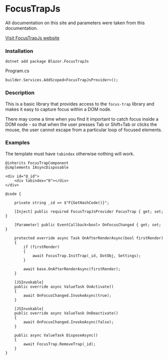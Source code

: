 # FocusTrapJs

All documentation on this site and parameters were taken from this documentation.

[Visit FocusTrapJs website](https://github.com/focus-trap/focus-trap)

### Installation

`dotnet add package Blazor.FocusTrapJs`

Program.cs

`builder.Services.AddScoped<FocusTrapJsProvider>();`

### Description

This is a basic library that provides access to the `focus-trap` library and makes it easy to capture focus within a DOM node.

There may come a time when you find it important to catch focus inside a DOM node - so that when the user presses Tab or Shift+Tab or clicks the mouse, the user cannot escape from a particular loop of focused elements.

### Examples

The template must have `tabindex` otherwise nothing will work.

```razor
@inherits FocusTrapComponent
@implements IAsyncDisposable

<div id="@_id">
    <div tabindex="0"></div>
</div>

@code {
    
    private string _id => $"F{GetHashCode()}";
    
    [Inject] public required FocusTrapJsProvider FocusTrap { get; set; }
    
    [Parameter] public EventCallback<bool> OnFocusChanged { get; set; }
    
    protected override async Task OnAfterRenderAsync(bool firstRender)
    {
        if (firstRender)
        {
            await FocusTrap.InitTrap(_id, DotObj, Settings);
        }

        await base.OnAfterRenderAsync(firstRender);
    }
    
    [JSInvokable]
    public override async ValueTask OnActivate()
    {
        await OnFocusChanged.InvokeAsync(true);
    }

    [JSInvokable]
    public override async ValueTask OnDeactivate()
    {
        await OnFocusChanged.InvokeAsync(false);
    }
 
    public async ValueTask DisposeAsync()
    {
        await FocusTrap.RemoveTrap(_id);
    }
}

```
